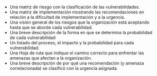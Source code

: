 
 * Una matriz de riesgo con la clasificación de las vulnerabilidades.
 * Una matriz de implementación mostrando las recomendaciones en relación a la dificultad de implementación y a la urgencia.
 * Una visión general de los riesgos que la organización está aceptando hasta que se aborde cada vulnerabilidad.
 * Una breve descripción de la forma en que se determina la probabilidad de cada vulnerabilidad
 * Un listado del proceso, el impacto y la probabilidad para cada vulnerabilidad.
 * Una Hoja de ruta que indique el camino correcto para enfrentar las amenazas que afectan a la organización.
 * Una breve descripción de por qué una recomendación (y amenaza correlacionada) se clasificó con la urgencia asignada.
